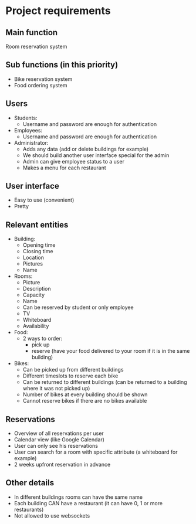# Project requirements


## Main function
    
Room reservation system



## Sub functions (in this priority)
- Bike reservation system
- Food ordering system 

## Users

- Students:
    - Username and password are enough for authentication 
- Employees:
    - Username and password are enough for authentication
- Administrator:
    - Adds any data (add or delete buildings for example)
    - We should build another user interface special for the admin
    - Admin can give employee status to a user
    - Makes a menu for each restaurant

## User interface
- Easy to use (convenient)
- Pretty

## Relevant entities

- Building:
    - Opening time
    - Closing time
    - Location
    - Pictures
    - Name
- Rooms:
    - Picture
    - Description
    - Capacity
    - Name
    - Can be reserved by student or only employee
    - TV
    - Whiteboard
    - Availability
- Food:
  - 2 ways to order:
    - pick up
    - reserve (have your food delivered to your room if it is in the same building)
- Bikes:
    - Can be picked up from different buildings
    - Different timeslots to reserve each bike
    - Can be returned to different buildings
      (can be returned to a building where it was not picked up)
    - Number of bikes at every building should be shown
    - Cannot reserve bikes if there are no bikes available

## Reservations
- Overview of all reservations per user
- Calendar view (like Google Calendar)
- User can only see his reservations
- User can search for a room with specific attribute (a whiteboard for example)
- 2 weeks upfront reservation in advance

## Other details
- In different buildings rooms can have the same name
- Each building CAN have a restaurant (it can have 0, 1 or more restaurants)
- Not allowed to use websockets


